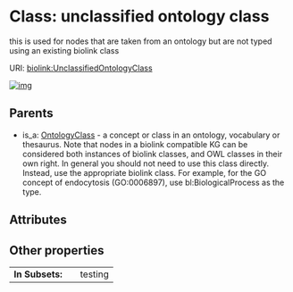 
# Class: unclassified ontology class


this is used for nodes that are taken from an ontology but are not typed using an existing biolink class

URI: [biolink:UnclassifiedOntologyClass](https://w3id.org/biolink/vocab/UnclassifiedOntologyClass)


[![img](https://yuml.me/diagram/nofunky;dir:TB/class/[OntologyClass]^-[UnclassifiedOntologyClass],[OntologyClass])](https://yuml.me/diagram/nofunky;dir:TB/class/[OntologyClass]^-[UnclassifiedOntologyClass],[OntologyClass])

## Parents

 *  is_a: [OntologyClass](OntologyClass.md) - a concept or class in an ontology, vocabulary or thesaurus. Note that nodes in a biolink compatible KG can be considered both instances of biolink classes, and OWL classes in their own right. In general you should not need to use this class directly. Instead, use the appropriate biolink class. For example, for the GO concept of endocytosis (GO:0006897), use bl:BiologicalProcess as the type.

## Attributes


## Other properties

|  |  |  |
| --- | --- | --- |
| **In Subsets:** | | testing |


